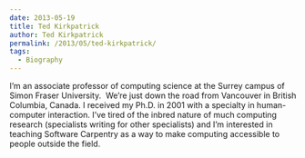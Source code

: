 ```yaml
---
date: 2013-05-19
title: Ted Kirkpatrick
author: Ted Kirkpatrick
permalink: /2013/05/ted-kirkpatrick/
tags:
  - Biography
---
```

I&#8217;m an associate professor of computing science at the Surrey campus of Simon Fraser University.  We&#8217;re just down the road from Vancouver in British Columbia, Canada. I received my Ph.D. in 2001 with a specialty in human-computer interaction. I&#8217;ve tired of the inbred nature of much computing research (specialists writing for other specialists) and I&#8217;m interested in teaching Software Carpentry as a way to make computing accessible to people outside the field.
